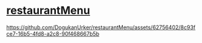 # [restaurantMenu](http://restaurantmenutest.pythonanywhere.com/)


https://github.com/DogukanUrker/restaurantMenu/assets/62756402/8c93fce7-16b5-4fd8-a2c8-90f468667b5b

